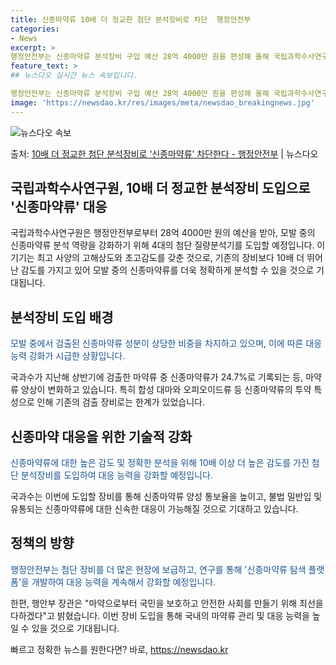 ```yaml
---
title: 신종마약류 10배 더 정교한 첨단 분석장비로 차단  행정안전부
categories:
- News
excerpt: >
행정안전부는 신종마약류 분석장비 구입 예산 28억 4000만 원을 편성해 올해 국립과학수사연구원에 총 4대의…
feature_text: >
## 뉴스다오 실시간 뉴스 속보입니다.

행정안전부는 신종마약류 분석장비 구입 예산 28억 4000만 원을 편성해 올해 국립과학수사연구원에 총 4대의…
image: 'https://newsdao.kr/res/images/meta/newsdao_breakingnews.jpg'
---
```


![뉴스다오 속보](https://newsdao.kr/res/images/meta/newsdao_breakingnews.jpg)

<p>출처: <a href="https://newsdao.kr/3009" rel="dofollow">10배 더 정교한 첨단 분석장비로 ‘신종마약류’ 차단한다 - 행정안전부</a> | 뉴스다오</p>

<h2>국립과학수사연구원, 10배 더 정교한 분석장비 도입으로 '신종마약류' 대응</h2>

국립과학수사연구원은 행정안전부로부터 28억 4000만 원의 예산을 받아, 모발 중의 신종마약류 분석 역량을 강화하기 위해 4대의 첨단 질량분석기를 도입할 예정입니다. 이 기기는 최고 사양의 고해상도와 초고감도를 갖춘 것으로, 기존의 장비보다 10배 더 뛰어난 감도를 가지고 있어 모발 중의 신종마약류를 더욱 정확하게 분석할 수 있을 것으로 기대됩니다.

<h2><b>분석장비 도입 배경</b></h2>
<p><span style="color: #1a5490;">모발 중에서 검출된 신종마약류 성분이 상당한 비중을 차지하고 있으며, 이에 따른 대응능력 강화가 시급한 상황입니다.</span></p>

국과수가 지난해 상반기에 검출한 마약류 중 신종마약류가 24.7%로 기록되는 등, 마약류 양상이 변화하고 있습니다. 특히 합성 대마와 오피오이드류 등 신종마약류의 투약 특성으로 인해 기존의 검출 장비로는 한계가 있었습니다.

<h2><b>신종마약 대응을 위한 기술적 강화</b></h2>
<p><span style="color: #1a5490;">신종마약류에 대한 높은 감도 및 정확한 분석을 위해 10배 이상 더 높은 감도를 가진 첨단 분석장비를 도입하여 대응 능력을 강화할 예정입니다.</span></p>

국과수는 이번에 도입할 장비를 통해 신종마약류 양성 통보율을 높이고, 불법 밀반입 및 유통되는 신종마약류에 대한 신속한 대응이 가능해질 것으로 기대하고 있습니다.

<h2><b>정책의 방향</b></h2>
<p><span style="color: #1a5490;">행정안전부는 첨단 장비를 더 많은 현장에 보급하고, 연구를 통해 '신종마약류 탐색 플랫폼'을 개발하여 대응 능력을 계속해서 강화할 예정입니다.</span></p>

한편, 행안부 장관은 "마약으로부터 국민을 보호하고 안전한 사회를 만들기 위해 최선을 다하겠다"고 밝혔습니다. 이번 장비 도입을 통해 국내의 마약류 관리 및 대응 능력을 높일 수 있을 것으로 기대됩니다. 

빠르고 정확한 뉴스를 원한다면? 바로, <a href="https://newsdao.kr" rel="dofollow">https://newsdao.kr</a>


    
